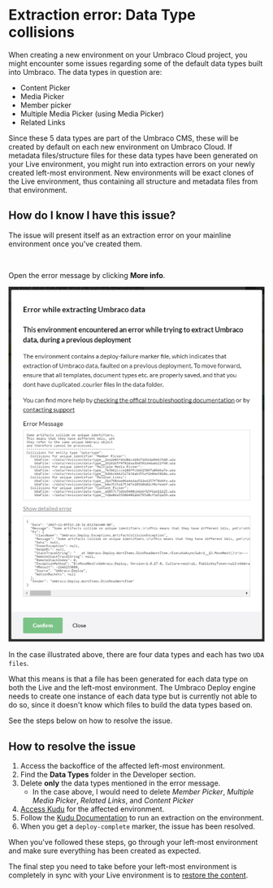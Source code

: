 # Extraction error: Data Type collisions

When creating a new environment on your Umbraco Cloud project, you might encounter some issues regarding some of the default data types built into Umbraco. The data types in question are:

* Content Picker
* Media Picker
* Member picker
* Multiple Media Picker (using Media Picker)
* Related Links

Since these 5 data types are part of the Umbraco CMS, these will be created by default on each new environment on Umbraco Cloud. If metadata files/structure files for these data types have been generated on your Live environment, you might run into extraction errors on your newly created left-most environment. New environments will be exact clones of the Live environment, thus containing all structure and metadata files from that environment.

## How do I know I have this issue?

The issue will present itself as an extraction error on your mainline environment once you've created them.

<figure><img src="../../../../.gitbook/assets/image (53).png" alt=""><figcaption></figcaption></figure>

Open the error message by clicking **More info**.

![Error message](images/extraction-on-dev-detailed.png)

In the case illustrated above, there are four data types and each has two `UDA files`.

What this means is that a file has been generated for each data type on both the Live and the left-most environment. The Umbraco Deploy engine needs to create one instance of each data type but is currently not able to do so, since it doesn't know which files to build the data types based on.

See the steps below on how to resolve the issue.

## How to resolve the issue

1. Access the backoffice of the affected left-most environment.
2. Find the **Data Types** folder in the Developer section.
3. Delete **only** the data types mentioned in the error message.
   * In the case above, I would need to delete _Member Picker_, _Multiple Media Picker_, _Related Links_, and _Content Picker_
4. [Access Kudu](../../power-tools/) for the affected environment.
5. Follow the [Kudu Documentation](../../power-tools/manual-extractions.md) to run an extraction on the environment.
6. When you get a `deploy-complete` marker, the issue has been resolved.

When you've followed these steps, go through your left-most environment and make sure everything has been created as expected.

The final step you need to take before your left-most environment is completely in sync with your Live environment is to [restore the content](../../../../build-and-customize-your-solution/handle-deployments-and-environments/deployment/restoring-content/).
